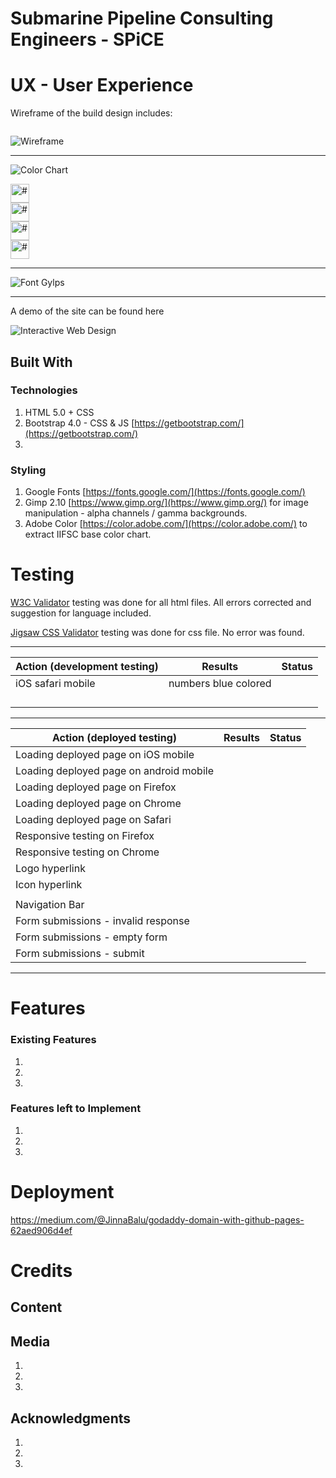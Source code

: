# Submarine Pipeline Consulting Engineers - SPiCE



# UX - User Experience

Wireframe of the build design includes:
```

```

![Wireframe]()

<hr>

![Color Chart]()
<br>



<img src="#" alt="#" width="30px"> <br>
<img src="#" alt="#" width="30px"> <br>
<img src="#" alt="#" width="30px"> <br>
<img src="#" alt="#" width="30px"> <br>

<hr>

![Font Gylps]()<br>

<hr>

A demo of the site can be found here

![Interactive Web Design]()


## Built With 
### Technologies
1. HTML 5.0 + CSS
2. Bootstrap 4.0 - CSS & JS [https://getbootstrap.com/](https://getbootstrap.com/)
3. 

### Styling
1. Google Fonts [https://fonts.google.com/](https://fonts.google.com/)
2. Gimp 2.10 [https://www.gimp.org/](https://www.gimp.org/) for image manipulation - alpha channels / gamma backgrounds.
3. Adobe Color [https://color.adobe.com/](https://color.adobe.com/) to extract IIFSC base color chart.


# Testing

[W3C Validator](https://validator.w3.org/) testing was done for all html files. All errors corrected and suggestion for language included. 

[Jigsaw CSS Validator](https://jigsaw.w3.org/css-validator/) testing was done for css file. No error was found.

<hr>

| Action (development testing)             | Results              | Status  |
| -----------------------------------------|:--------------------:|---------|
| iOS safari mobile                        | numbers blue colored |         |
|                                          |                      |         |
|                                          |                      |         |                 
|                                          |                      |         |
|                                          |                      |         |

<hr>

| Action (deployed testing)                | Results          | Status   |
| -----------------------------------------|:----------------:|----------|
| Loading deployed page on iOS mobile      |                  |          |
| Loading deployed page on android mobile  |                  |          |
| Loading deployed page on Firefox         |                  |          |
| Loading deployed page on Chrome          |                  |          |
| Loading deployed page on Safari          |                  |          |
| Responsive testing on Firefox            |                  |          |
| Responsive testing on Chrome             |                  |          |
| Logo hyperlink                           |                  |          |
| Icon hyperlink                           |                  |          |
|                                          |                  |          |
| Navigation Bar                           |                  |          |
| Form submissions - invalid response      |                  |          |
| Form submissions - empty form            |                  |          |
| Form submissions - submit                |                  |          |

<hr>

# Features
### Existing Features
1. 
2. 
3. 

### Features left to Implement
1. 
2. 
3. 


# Deployment
https://medium.com/@JinnaBalu/godaddy-domain-with-github-pages-62aed906d4ef

# Credits


## Content

## Media
1. 
2. 
3. 

## Acknowledgments
1.
2.
3.